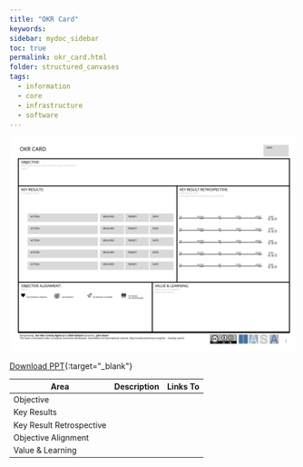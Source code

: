 ```yaml
---
title: "OKR Card"
keywords: 
sidebar: mydoc_sidebar
toc: true
permalink: okr_card.html
folder: structured_canvases
tags: 
  - information
  - core
  - infrastructure
  - software
---
```



![image001](media/okr_card001.svg)

[Download PPT](media/ppt/okr_card.ppt){:target="_blank"}

| Area | Description | Links To |
| --- | --- | --- |
| Objective |   |   |
| Key Results |   |   |
| Key Result Retrospective |   |   |
| Objective Alignment |   |   |
| Value & Learning |   |   |

